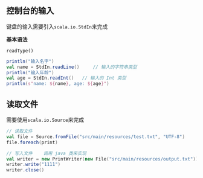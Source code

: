 
## 控制台的输入

键盘的输入需要引入`scala.io.StdIn`来完成

**基本语法**

`readType()`

```scala
println("输入名字")  
val name = StdIn.readLine()     // 输入的字符串类型
println("输入年龄")     
val age = StdIn.readInt()   // 输入的 Int 类型  
println(s"name: ${name}, age: ${age}")
```


## 读取文件

需要使用`scala.io.Source`来完成

```scala
// 读取文件 
val file = Source.fromFile("src/main/resources/test.txt", "UTF-8")  
file.foreach(print)  

// 写入文件    调用 java 类来实现
val writer = new PrintWriter(new File("src/main/resources/output.txt")) 
writer.write("1111")  
writer.close()
```